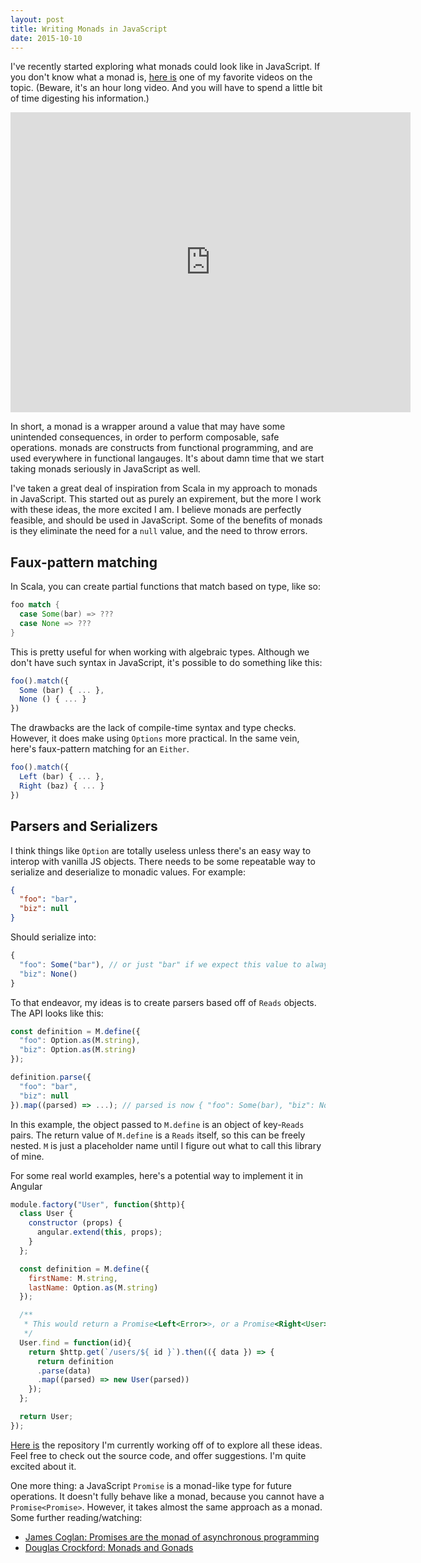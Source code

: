 ```yaml
---
layout: post
title: Writing Monads in JavaScript
date: 2015-10-10
---
```


I've recently started exploring what monads could look like in JavaScript. If you don't know what a monad is, [here is](https://www.youtube.com/watch?v=ZhuHCtR3xq8) one of my favorite videos on the topic. (Beware, it's an hour long video. And you will have to spend a little bit of time digesting his information.)

<iframe width="640" height="480" src="https://www.youtube.com/embed/ZhuHCtR3xq8" frameborder="0" allowfullscreen></iframe>

In short, a monad is a wrapper around a value that may have some unintended consequences, in order to perform composable, safe operations. monads are constructs from functional programming, and are used everywhere in functional langauges. It's about damn time that we start taking monads seriously in JavaScript as well.

I've taken a great deal of inspiration from Scala in my approach to monads in JavaScript. This started out as purely an expirement, but the more I work with these ideas, the more excited I am. I believe monads are perfectly feasible, and should be used in JavaScript. Some of the benefits of monads is they eliminate the need for a `null` value, and the need to throw errors.

## Faux-pattern matching

In Scala, you can create partial functions that match based on type, like so:

```scala
foo match {
  case Some(bar) => ???
  case None => ???
}
```

This is pretty useful for when working with algebraic types. Although we don't have such syntax in JavaScript, it's possible to do something like this:

```js
foo().match({
  Some (bar) { ... },
  None () { ... }
})
```
The drawbacks are the lack of compile-time syntax and type checks. However, it does make using `Options` more practical. In the same vein, here's faux-pattern matching for an `Either`.

```js
foo().match({
  Left (bar) { ... },
  Right (baz) { ... }
})
```

## Parsers and Serializers

I think things like `Option` are totally useless unless there's an easy way to interop with vanilla JS objects. There needs to be some repeatable way to serialize and deserialize to monadic values. For example:

```json
{
  "foo": "bar",
  "biz": null
}
```

Should serialize into:

```js
{
  "foo": Some("bar"), // or just "bar" if we expect this value to always exits.
  "biz": None()
}
```

To that endeavor, my ideas is to create parsers based off of `Reads` objects. The API looks like this:

```js
const definition = M.define({
  "foo": Option.as(M.string),
  "biz": Option.as(M.string)
});

definition.parse({
  "foo": "bar",
  "biz": null
}).map((parsed) => ...); // parsed is now { "foo": Some(bar), "biz": None() }
```

In this example, the object passed to `M.define` is an object of key-`Reads` pairs. The return value of `M.define` is a `Reads` itself, so this can be freely nested. `M` is just a placeholder name until I figure out what to call this library of mine.

For some real world examples, here's a potential way to implement it in Angular

```js
module.factory("User", function($http){
  class User {
    constructor (props) {
      angular.extend(this, props);
    }
  };

  const definition = M.define({
    firstName: M.string,
    lastName: Option.as(M.string)
  });

  /**
   * This would return a Promise<Left<Error>>, or a Promise<Right<User>>
   */
  User.find = function(id){
    return $http.get(`/users/${ id }`).then(({ data }) => {
      return definition
      .parse(data)
      .map((parsed) => new User(parsed))
    });
  };

  return User;
});
```

[Here is](https://github.com/bioball/monadia) the repository I'm currently working off of to explore all these ideas. Feel free to check out the source code, and offer suggestions. I'm quite excited about it.

One more thing: a JavaScript `Promise` is a monad-like type for future operations. It doesn't fully behave like a monad, because you cannot have a `Promise<Promise>`. However, it takes almost the same approach as a monad. Some further reading/watching:

  * [James Coglan: Promises are the monad of asynchronous programming](https://blog.jcoglan.com/2011/03/11/promises-are-the-monad-of-asynchronous-programming/)
  * [Douglas Crockford: Monads and Gonads](https://www.youtube.com/watch?v=b0EF0VTs9Dc)